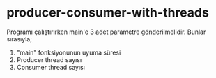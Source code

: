 # producer-consumer-with-threads

Programı çalıştırırken main'e 3 adet parametre gönderilmelidir. Bunlar sırasıyla;
  1. "main" fonksiyonunun uyuma süresi
  2. Producer thread sayısı
  3. Consumer thread sayısı
